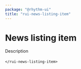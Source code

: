 ```yaml
---
package: "@rhythm-ui"
title: "rui-news-listing-item"
---
```


# News listing item

Description


<div style="margin: 20px 0;">
    <rui-news-listing-item>
    
    </rui-news-listing-item>
</div>